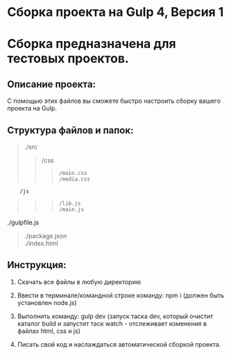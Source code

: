 ﻿# Сборка проекта на Gulp 4, Версия 1
# Сборка предназначена для тестовых проектов.


## Описание проекта:
С помощью этих файлов вы сможете быстро настроить сборку вашего проекта на Gulp.


## Структура файлов и папок:  

>./src  
>>	/css  
>>>		/main.css  
>>>		/media.css  
>>	
		/js  
>>>		/lib.js  
>>>		/main.js  
>
./gulpfile.js  
>./package.json  
>./index.html  




## Инструкция:  

1. Скачать все файлы в любую директорию   
2. Ввести в терминале/командной строке команду: npm i (должен быть установлен node.js) 

3. Выполнить команду: gulp dev (запуск таска dev, который очистит каталог build и запустит таск watch - отслеживает изменения в файлах html, css и js) 

4. Писать свой код и наслаждаться автоматической сборкой проекта. 







